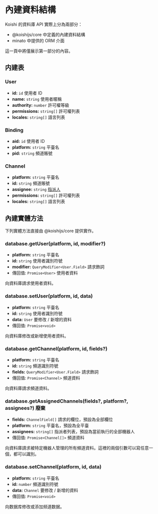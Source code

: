 # 內建資料結構

Koishi 的資料庫 API 實際上分為兩部分：

- @koishijs/core 中定義的內建資料結構
- minato 中提供的 ORM 介面

這一頁中將僅展示第一部分的內容。

## 内建表

### User

- **id:** `id` 使用者 ID
- **name:** `string` 使用者暱稱
- **authority:** `number` 許可權等級
- **permissions:** `string[]` 許可權列表
- **locales:** `string[]` 語言列表

### Binding

- **aid:** `id` 使用者 ID
- **platform:** `string` 平臺名
- **pid:** `string` 頻道賬號

### Channel

- **platform:** `string` 平臺名
- **id:** `string` 頻道賬號
- **assignee:** `string` [指派人](../../manual/usage/permission.md#受理人机制)
- **permissions:** `string[]` 許可權列表
- **locales:** `string[]` 語言列表

## 內建實體方法

下列實體方法直接由 @koishijs/core 提供實作。

### database.getUser(platform, id, modifier?)

- **platform:** `string` 平臺名
- **id:** `string` 使用者識別符號
- **modifier:** `QueryModifier<User.Field>` 請求飾詞
- 傳回值: `Promise<User>` 使用者資料

向資料庫請求使用者資料。

### database.setUser(platform, id, data)

- **platform:** `string` 平臺名
- **id:** `string` 使用者識別符號
- **data:** `User` 要修改 / 新增的資料
- 傳回值: `Promise<void>`

向資料庫修改或新增使用者資料。

### database.getChannel(platform, id, fields?)

- **platform:** `string` 平臺名
- **id:** `string` 頻道識別符號
- **fields:** `QueryModifier<User.Field>` 請求飾詞
- 傳回值: `Promise<Channel>` 頻道資料

向資料庫請求頻道資料。

### database.getAssignedChannels(fields?, platform?, assignees?) <badge type="danger">廢棄</badge>

- **fields:** `ChannelField[]` 請求的欄位，預設為全部欄位
- **platform:** `string` 平臺名，預設為全平臺
- **assignees:** `string[]` 指派者列表，預設為當前執行的全部機器人
- 傳回值: `Promise<Channel[]>` 頻道資料

向資料庫請求被特定機器人管理的所有頻道資料。這裡的兩個引數可以寫任意一個，都可以識別。

### database.setChannel(platform, id, data)

- **platform:** `string` 平臺名
- **id:** `number` 頻道識別符號
- **data:** `Channel` 要修改 / 新增的資料
- 傳回值: `Promise<void>`

向数据库修改或添加频道数据。
